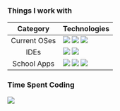 <h3> Things I work with </h3>

| Category | Technologies |
| :------------: | --------------------------------------------------------------------------------------------------------------------------------------------------------------------------------------------------------------------------------------------------------------------------------------------------------------------------------------------------------------------------------------------------------------------------------------------------------------------------------------------------------------------------------- |
| Current OSes | <img src="https://img.shields.io/badge/Arch-1793D1?logo=archlinux&logoColor=ffffff"> <img src="https://img.shields.io/badge/Gentoo-54487A?logo=gentoo&logoColor=ffffff"> <img src="https://img.shields.io/badge/Windows 10-008080?logo=windows95&logoColor=ffffff"> |
| IDEs | <img src="https://img.shields.io/badge/VSCode-007ACC?logo=visualstudiocode&logoColor=ffffff"> <img src="https://img.shields.io/badge/Vim-019733?logo=vim&logoColor=ffffff"> |
| School Apps | <img src="https://img.shields.io/badge/TryHackMe-212C42?logo=tryhackme&logoColor=ffffff"> <img src="https://img.shields.io/badge/LeetCode-FFA116?logo=leetcode&logoColor=ffffff"> <img src="https://img.shields.io/badge/DMOJ-d6b23a"> |

<h3> Time Spent Coding </h3>
<img src="https://wakatime.com/badge/user/0e979ca4-dfb5-4ff5-b034-27d4256a02ba.svg">